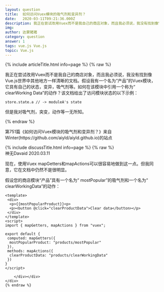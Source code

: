```yaml
---
layout: question
title:  如何访问Vuex模块的吸气剂和变异剂？
date:   2020-03-11T09:21:36.000Z
description: 我正在尝试改用Vuex而不是我自己的商店对象，而且我必须说，我没有找到像Vue.js世界中其他地方一样清晰的文档。假设我有一个名为“产品”的Vuex模块，...
img: 
author: 达蒙猪猪
category: question
answer: 1
tags: vue.js Vue.js
topic: Vue.js
---
```

<div class="article-root">
  <div class="article">
    {% include articleTitle.html info=page %}
    {% raw %}
    <div class="article-content"><p><font style="vertical-align: inherit;"><font style="vertical-align: inherit;">我正在尝试改用Vuex而不是我自己的商店对象，而且我必须说，我没有找到像Vue.js世界中其他地方一样清晰的文档。</font><font style="vertical-align: inherit;">假设我有一个名为“产品”的Vuex模块，它具有自己的状态，变异，吸气剂等。如何在该模块中引用一个称为“ clearWorking Data”的动作？</font><font style="vertical-align: inherit;">该文档给出了访问模块状态的以下示例：</font></font></p>

<pre><code>store.state.a // -&gt; moduleA's state
</code></pre>

<p><font style="vertical-align: inherit;"><font style="vertical-align: inherit;">但是我对吸气剂，突变，动作等一无所知。</font></font></p></div>
    {% endraw %}
  </div>
  <p class="winter_mark">第751篇《如何访问Vuex模块的吸气剂和变异剂？》来自Winter(https://github.com/aiyld/aiyld.github.io)的站点</p>
  <div class="discuss-wrapper">
    {% include discussTitle.html info=page %}
    {% raw %}
    <div class="discuss-list">
    <div class="discuss-item">
        <div class="discuss-parent">
          <div class="discuss-meta">
            <span class="discuss-user">神无Davaid</span>
            <span class="discuss-time">2020.03.11</span>
          </div>
          <div class="discuss-comment"><p><font style="vertical-align: inherit;"><font style="vertical-align: inherit;">现在，使用Vuex mapGetters和mapActions可以很容易地做到这一点。</font><font style="vertical-align: inherit;">但我同意，它在文档中仍然不是很明显。</font></font></p>

<p><font style="vertical-align: inherit;"><font style="vertical-align: inherit;">假设您的商店模块“产品”具有一个名为“ mostPopular”的吸气剂和一个名为“ clearWorkingData”的动作：</font></font></p>

<pre><code>&lt;template&gt;<font></font>
 &lt;div&gt;<font></font>
  &lt;p&gt;{{mostPopularProduct}}&lt;p&gt;<font></font>
  &lt;p&gt;&lt;button @click="clearProductData"&gt;Clear data&lt;/button&gt;&lt;/p&gt;<font></font>
 &lt;/div&gt;<font></font>
&lt;/template&gt;<font></font>
&lt;script&gt;<font></font>
import { mapGetters, mapActions } from "vuex";<font></font>
<font></font>
export default {<font></font>
 computed: mapGetters({<font></font>
  mostPopularProduct: "products/mostPopular"<font></font>
 }),<font></font>
 methods: mapActions({<font></font>
  clearProductData: "products/clearWorkingData"<font></font>
 })<font></font>
}<font></font>
&lt;/script&gt;<font></font>
</code></pre></div>
        </div></div>
    </div>
    {% endraw %}
  </div>
<div>
